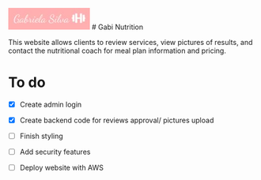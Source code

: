 ![alt text](https://github.com/Ismaiana/Gabi-nutrition/blob/main/static/img/brand.JPG "brand") # Gabi Nutrition

This website allows clients to review services, view pictures of results, and contact the nutritional coach for meal plan information and pricing.


# To do 

- [x] Create admin login
- [x] Create backend code for reviews approval/ pictures upload 
- [ ] Finish styling
- [ ] Add security features 
- [ ] Deploy website with AWS




